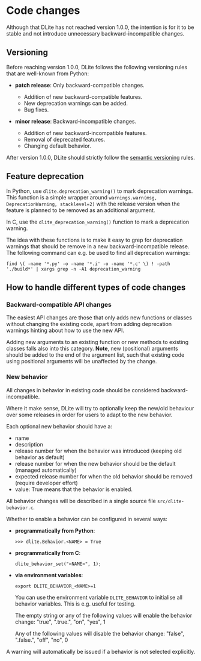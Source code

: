 Code changes
============
Although that DLite has not reached version 1.0.0, the intention is for it to be stable and not introduce unnecessary backward-incompatible changes.


Versioning
----------
Before reaching version 1.0.0, DLite follows the following versioning rules that are well-known from Python:

* **patch release**: Only backward-compatible changes.
  - Addition of new backward-compatible features.
  - New deprecation warnings can be added.
  - Bug fixes.

* **minor release**: Backward-incompatible changes.
  - Addition of new backward-incompatible features.
  - Removal of deprecated features.
  - Changing default behavior.

After version 1.0.0, DLite should strictly follow the [semantic versioning] rules.


Feature deprecation
-------------------
In Python, use `dlite.deprecation_warning()` to mark deprecation warnings.
This function is a simple wrapper around `warnings.warn(msg, DeprecationWarning, stacklevel=2)` with the release version when the feature is planned to be removed as an additional argument.

In C, use the `dlite_deprecation_warning()` function to mark a deprecation warning.

The idea with these functions is to make it easy to grep for deprecation warnings that should be remove in a new backward-incompatible release.
The following command can e.g. be used to find all deprecation warnings:

    find \( -name '*.py' -o -name '*.i' -o -name '*.c' \) ! -path './build*' | xargs grep -n -A1 deprecation_warning


How to handle different types of code changes
---------------------------------------------

### Backward-compatible API changes
The easiest API changes are those that only adds new functions or classes without changing the existing code, apart from adding deprecation warnings hinting about how to use the new API.

Adding new arguments to an existing function or new methods to existing classes falls also into this category.
**Note**, new (positional) arguments should be added to the end of the argument list, such that existing code using positional arguments will be unaffected by the change.

### New behavior
All changes in behavior in existing code should be considered backward-incompatible.

Where it make sense, DLite will try to optionally keep the new/old behaviour over some releases in order for users to adapt to the new behavior.

Each optional new behavior should have a:
- name
- description
- release number for when the behavior was introduced (keeping old behavior as default)
- release number for when the new behavior should be the default (managed automatically)
- expected release number for when the old behavior should be removed (require developer effort)
- value: True means that the behavior is enabled.

All behavior changes will be described in a single source file `src/dlite-behavior.c`.

Whether to enable a behavior can be configured in several ways:

- **programmatically from Python**:

      >>> dlite.Behavior.<NAME> = True

- **programmatically from C**:

      dlite_behavior_set("<NAME>", 1);

- **via environment variables**:

      export DLITE_BEHAVIOR_<NAME>=1

  You can use the environment variable `DLITE_BEHAVIOR` to initialise all
  behavior variables.  This is e.g. useful for testing.

  The empty string or any of the following values will enable the behavior change:
  "true", ".true.", "on", "yes", 1

  Any of the following values will disable the behavior change:
  "false", ".false.", "off", "no", 0

A warning will automatically be issued if a behavior is not selected explicitly.


[semantic versioning]: https://semver.org/
